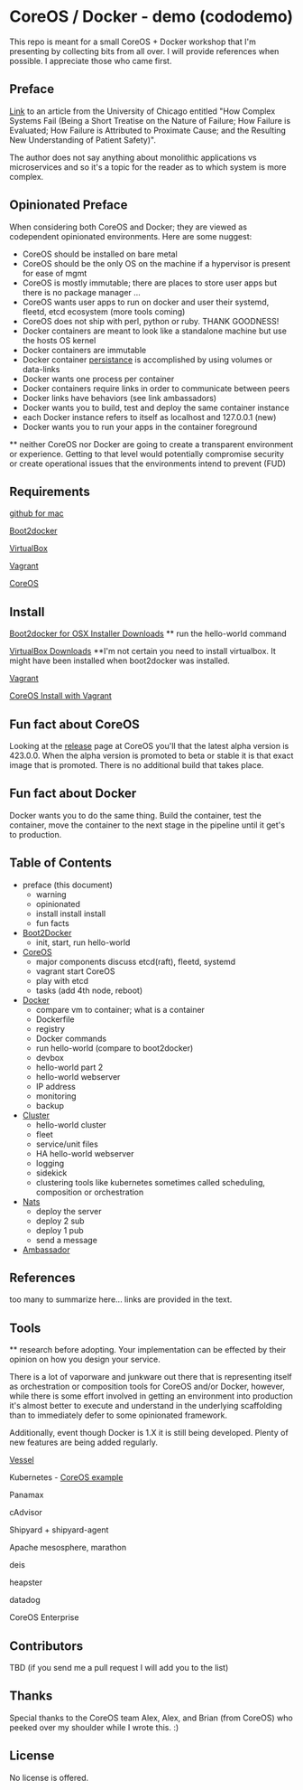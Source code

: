 CoreOS / Docker - demo (cododemo)
======================

This repo is meant for a small CoreOS + Docker workshop that I'm presenting by collecting bits from all over. I will provide references when possible. I appreciate those who came first.

Preface
-------

[Link](http://www.ctlab.org/documents/How%20Complex%20Systems%20Fail.pdf) to an article from the University of Chicago entitled "How Complex Systems Fail (Being a Short Treatise on the Nature of Failure; How Failure is Evaluated; How Failure is Attributed to Proximate Cause; and the Resulting New Understanding of Patient Safety)". 

The author does not say anything about monolithic applications vs microservices and so it's a topic for the reader as to which system is more complex.

Opinionated Preface
-------------------

When considering both CoreOS and Docker; they are viewed as codependent opinionated environments. Here are some nuggest:
- CoreOS should be installed on bare metal
- CoreOS should be the only OS on the machine if a hypervisor is present for ease of mgmt
- CoreOS is mostly immutable; there are places to store user apps but there is no package manager ...
- CoreOS wants user apps to run on docker and user their systemd, fleetd, etcd ecosystem (more tools coming)
- CoreOS does not ship with perl, python or ruby. THANK GOODNESS!
- Docker containers are meant to look like a standalone machine but use the hosts OS kernel
- Docker containers are immutable
- Docker container [persistance](https://raw.githubusercontent.com/rbucker/cododemo/master/coreos%20docker%20volumes.jpg) is accomplished by using volumes or data-links
- Docker wants one process per container
- Docker containers require links in order to communicate between peers
- Docker links have behaviors (see link ambassadors)
- Docker wants you to build, test and deploy the same container instance
- each Docker instance refers to itself as localhost and 127.0.0.1 (new)
- Docker wants you to run your apps in the container foreground

** neither CoreOS nor Docker are going to create a transparent environment or experience. Getting to that level would potentially compromise security or create operational issues that the environments intend to prevent (FUD)

Requirements
------------

[github for mac](https://mac.github.com/)

[Boot2docker](http://boot2docker.io/)

[VirtualBox](https://www.virtualbox.org/)

[Vagrant](https://www.vagrantup.com/)

[CoreOS](https://coreos.com/)

Install
-------

[Boot2docker for OSX Installer Downloads](https://github.com/boot2docker/osx-installer/releases)
   ** run the hello-world command

[VirtualBox Downloads](https://www.virtualbox.org/wiki/Downloads) **I'm not certain you need to install virtualbox. It might have been installed when boot2docker was installed.

[Vagrant](https://www.vagrantup.com/downloads)

[CoreOS Install with Vagrant](https://coreos.com/docs/running-coreos/platforms/vagrant/)


Fun fact about CoreOS
---------------------

Looking at the [release](https://coreos.com/releases/) page at CoreOS you'll that the latest alpha version is 423.0.0.  When the alpha version is promoted to beta or stable it is that exact image that is promoted. There is no additional build that takes place.

Fun fact about Docker
---------------------

Docker wants you to do the same thing.  Build the container, test the container, move the container to the next stage in the pipeline until it get's to production.


Table of Contents
-----------------
- preface (this document)
  - warning
  - opinionated
  - install install install
  - fun facts
- [Boot2Docker](https://github.com/rbucker/cododemo/blob/master/boot2docker.md)
  - init, start, run hello-world
- [CoreOS](https://github.com/rbucker/cododemo/blob/master/CoreOS.md)
  - major components discuss etcd(raft), fleetd, systemd
  - vagrant start CoreOS
  - play with etcd
  - tasks (add 4th node, reboot)
- [Docker](https://github.com/rbucker/cododemo/blob/master/Docker.md)
  - compare vm to container; what is a container
  - Dockerfile
  - registry
  - Docker commands
  - run hello-world (compare to boot2docker)
  - devbox
  - hello-world part 2
  - hello-world webserver
  - IP address
  - monitoring
  - backup
- [Cluster](https://github.com/rbucker/cododemo/blob/master/Cluster.md)
  - hello-world cluster
  - fleet
  - service/unit files
  - HA hello-world webserver
  - logging
  - sidekick
  - clustering tools like kubernetes sometimes called scheduling, composition or orchestration
- [Nats](https://github.com/rbucker/cododemo/blob/master/nats.md)
  - deploy the server
  - deploy 2 sub
  - deploy 1 pub
  - send a message
- [Ambassador](https://github.com/rbucker/cododemo/blob/master/Ambassador.md)
 

References
----------

too many to summarize here... links are provided in the text.

Tools
-----

** research before adopting. Your implementation can be effected by their opinion on how you design your service.

There is a lot of vaporware and junkware out there that is representing itself as orchestration or composition tools for CoreOS and/or Docker, however, while there is some effort involved in getting an environment into production it's almost better to execute and understand in the underlying scaffolding than to immediately defer to some opinionated framework.

Additionally, event though Docker is 1.X it is still being developed. Plenty of new features are being added regularly.

[Vessel](http://awvessel.github.io/)

Kubernetes - [CoreOS example](https://coreos.com/blog/running-kubernetes-example-on-CoreOS-part-2/)

Panamax

cAdvisor

Shipyard + shipyard-agent

Apache mesosphere, marathon

deis

heapster

datadog

CoreOS Enterprise

Contributors
------------

TBD (if you send me a pull request I will add you to the list)

Thanks
------

Special thanks to the CoreOS team Alex, Alex, and Brian (from CoreOS) who peeked over my shoulder while I wrote this. :)

License
-------
No license is offered.
